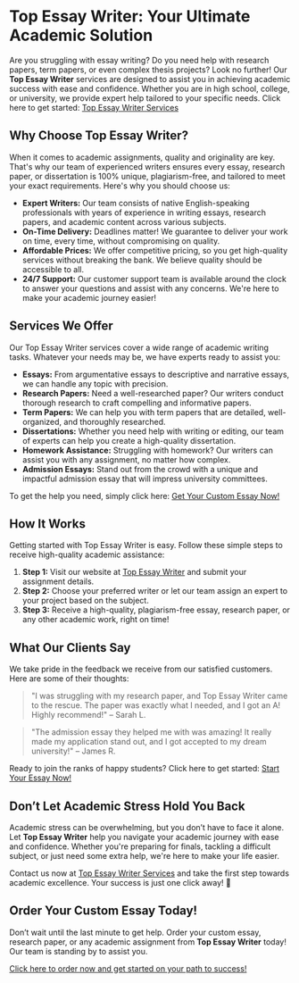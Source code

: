# Top Essay Writer: Your Ultimate Academic Solution

Are you struggling with essay writing? Do you need help with research papers, term papers, or even complex thesis projects? Look no further! Our **Top Essay Writer** services are designed to assist you in achieving academic success with ease and confidence. Whether you are in high school, college, or university, we provide expert help tailored to your specific needs. Click here to get started: [Top Essay Writer Services](https://tinyurl.com/topessay?keyword=top+essay+writer)

## Why Choose Top Essay Writer?

When it comes to academic assignments, quality and originality are key. That's why our team of experienced writers ensures every essay, research paper, or dissertation is 100% unique, plagiarism-free, and tailored to meet your exact requirements. Here's why you should choose us:

- **Expert Writers:** Our team consists of native English-speaking professionals with years of experience in writing essays, research papers, and academic content across various subjects.
- **On-Time Delivery:** Deadlines matter! We guarantee to deliver your work on time, every time, without compromising on quality.
- **Affordable Prices:** We offer competitive pricing, so you get high-quality services without breaking the bank. We believe quality should be accessible to all.
- **24/7 Support:** Our customer support team is available around the clock to answer your questions and assist with any concerns. We're here to make your academic journey easier!

## Services We Offer

Our Top Essay Writer services cover a wide range of academic writing tasks. Whatever your needs may be, we have experts ready to assist you:

- **Essays:** From argumentative essays to descriptive and narrative essays, we can handle any topic with precision.
- **Research Papers:** Need a well-researched paper? Our writers conduct thorough research to craft compelling and informative papers.
- **Term Papers:** We can help you with term papers that are detailed, well-organized, and thoroughly researched.
- **Dissertations:** Whether you need help with writing or editing, our team of experts can help you create a high-quality dissertation.
- **Homework Assistance:** Struggling with homework? Our writers can assist you with any assignment, no matter how complex.
- **Admission Essays:** Stand out from the crowd with a unique and impactful admission essay that will impress university committees.

To get the help you need, simply click here: [Get Your Custom Essay Now!](https://tinyurl.com/topessay?keyword=top+essay+writer)

## How It Works

Getting started with Top Essay Writer is easy. Follow these simple steps to receive high-quality academic assistance:

1. **Step 1:** Visit our website at [Top Essay Writer](https://tinyurl.com/topessay?keyword=top+essay+writer) and submit your assignment details.
2. **Step 2:** Choose your preferred writer or let our team assign an expert to your project based on the subject.
3. **Step 3:** Receive a high-quality, plagiarism-free essay, research paper, or any other academic work, right on time!

## What Our Clients Say

We take pride in the feedback we receive from our satisfied customers. Here are some of their thoughts:

> "I was struggling with my research paper, and Top Essay Writer came to the rescue. The paper was exactly what I needed, and I got an A! Highly recommend!" – Sarah L.

> "The admission essay they helped me with was amazing! It really made my application stand out, and I got accepted to my dream university!" – James R.

Ready to join the ranks of happy students? Click here to get started: [Start Your Essay Now!](https://tinyurl.com/topessay?keyword=top+essay+writer)

## Don’t Let Academic Stress Hold You Back

Academic stress can be overwhelming, but you don’t have to face it alone. Let **Top Essay Writer** help you navigate your academic journey with ease and confidence. Whether you're preparing for finals, tackling a difficult subject, or just need some extra help, we're here to make your life easier.

Contact us now at [Top Essay Writer Services](https://tinyurl.com/topessay?keyword=top+essay+writer) and take the first step towards academic excellence. Your success is just one click away! 🚀

## Order Your Custom Essay Today!

Don’t wait until the last minute to get help. Order your custom essay, research paper, or any academic assignment from **Top Essay Writer** today! Our team is standing by to assist you.

[Click here to order now and get started on your path to success!](https://tinyurl.com/topessay?keyword=top+essay+writer)
